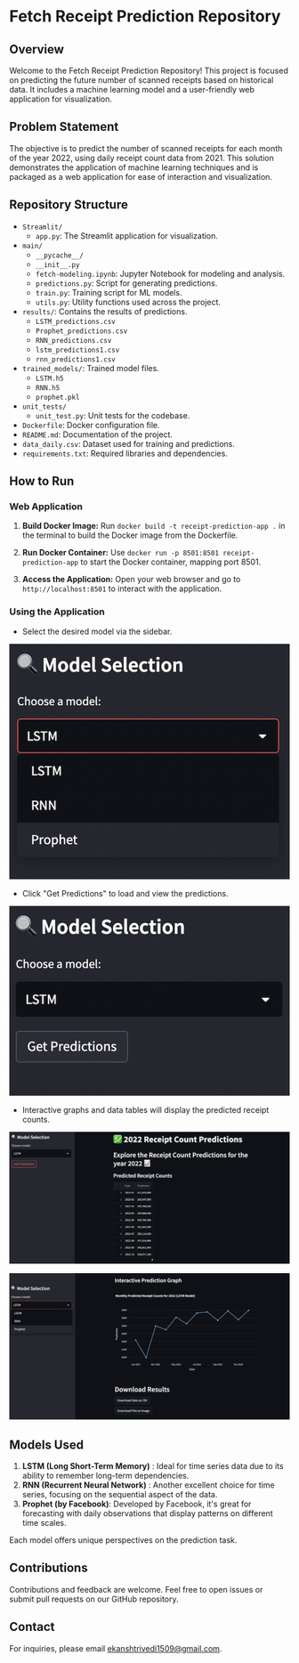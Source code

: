 # Fetch Receipt Prediction Repository

## Overview

Welcome to the Fetch Receipt Prediction Repository! This project is focused on predicting the future number of scanned receipts based on historical data. It includes a machine learning model and a user-friendly web application for visualization.

## Problem Statement

The objective is to predict the number of scanned receipts for each month of the year 2022, using daily receipt count data from 2021. This solution demonstrates the application of machine learning techniques and is packaged as a web application for ease of interaction and visualization.

## Repository Structure

- `Streamlit/`
  - `app.py`: The Streamlit application for visualization.
- `main/`
  - `__pycache__/`
  - `__init__.py`
  - `fetch-modeling.ipynb`: Jupyter Notebook for modeling and analysis.
  - `predictions.py`: Script for generating predictions.
  - `train.py`: Training script for ML models.
  - `utils.py`: Utility functions used across the project.
- `results/`: Contains the results of predictions.
  - `LSTM_predictions.csv`
  - `Prophet_predictions.csv`
  - `RNN_predictions.csv`
  - `lstm_predictions1.csv`
  - `rnn_predictions1.csv`
- `trained_models/`: Trained model files.
  - `LSTM.h5`
  - `RNN.h5`
  - `prophet.pkl`
- `unit_tests/`
  - `unit_test.py`: Unit tests for the codebase.
- `Dockerfile`: Docker configuration file.
- `README.md`: Documentation of the project.
- `data_daily.csv`: Dataset used for training and predictions.
- `requirements.txt`: Required libraries and dependencies.

## How to Run

### Web Application

1. **Build Docker Image:**
   Run `docker build -t receipt-prediction-app .` in the terminal to build the Docker image from the Dockerfile.

2. **Run Docker Container:**
   Use `docker run -p 8501:8501 receipt-prediction-app` to start the Docker container, mapping port 8501.

3. **Access the Application:**
   Open your web browser and go to `http://localhost:8501` to interact with the application.


### Using the Application

- Select the desired model via the sidebar.

![](images/model_selection.png)

- Click "Get Predictions" to load and view the predictions.

![](images/get_predictions.png)


- Interactive graphs and data tables will display the predicted receipt counts.

![](images/Table.png)


![](images/Graph.png)


## Models Used

1. **LSTM (Long Short-Term Memory)** : Ideal for time series data due to its ability to remember long-term dependencies.
2. **RNN (Recurrent Neural Network)** : Another excellent choice for time series, focusing on the sequential aspect of the data.
3. **Prophet (by Facebook)**: Developed by Facebook, it's great for forecasting with daily observations that display patterns on different time scales.

Each model offers unique perspectives on the prediction task.

## Contributions

Contributions and feedback are welcome. Feel free to open issues or submit pull requests on our GitHub repository.

## Contact

For inquiries, please email [ekanshtrivedi1509@gmail.com](ekanshtrivedi1509@gmail.com).
